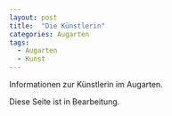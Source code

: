 ```yaml
---
layout: post
title:  "Die Künstlerin"
categories: Augarten
tags:
  - Augarten
  - Kunst
---
```


Informationen zur Künstlerin im Augarten.


Diese Seite ist in Bearbeitung.